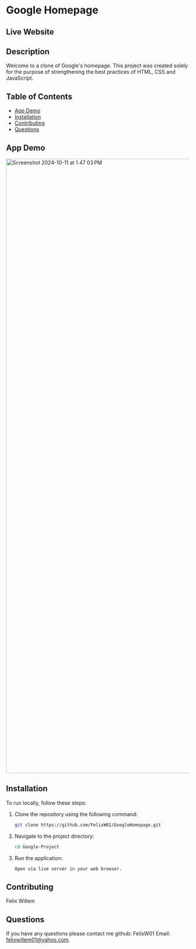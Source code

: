 # Google Homepage

## Live Website 


## Description
Welcome to a clone of Google's homepage. This project was created solely for the purpose of strengthening the best practices of HTML, CSS and JavaScript.

## Table of Contents
- [App Demo](#app-demo)
- [Installation](#installation)
- [Contributing](#contributing)
- [Questions](#questions)

## App Demo
<img width="1680" alt="Screenshot 2024-10-11 at 1 47 03 PM" src="https://github.com/user-attachments/assets/27d0ae39-266f-47ea-b07a-d928471ab0e2">



## Installation
To run locally, follow these steps:

1. Clone the repository using the following command:
    ```bash
    git clone https://github.com/FelixW01/GoogleHomepage.git
    ```

2. Navigate to the project directory:
    ```bash
    cd Google-Project
    ```
    
4. Run the application:
    ```bash
    Open via live server in your web browser.
    ```


## Contributing
Felix Willem

## Questions
If you have any questions please contact me github: FelixW01 Email: felixwillem01@yahoo.com.
